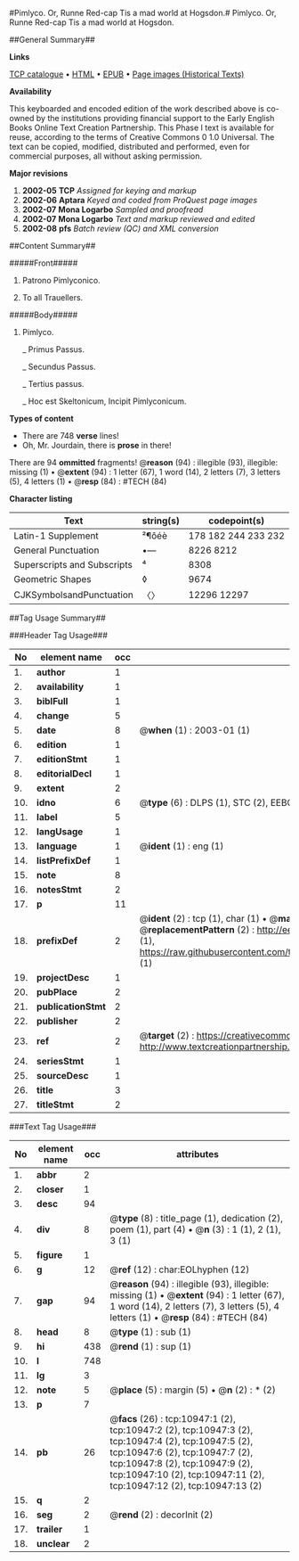 #Pimlyco. Or, Runne Red-cap Tis a mad world at Hogsdon.#
Pimlyco. Or, Runne Red-cap Tis a mad world at Hogsdon.

##General Summary##

**Links**

[TCP catalogue](http://www.ota.ox.ac.uk/tcp/)  • 
[HTML](http://tei.it.ox.ac.uk/tcp/Texts-HTML/free/A09/A09666.html)  • 
[EPUB](http://tei.it.ox.ac.uk/tcp/Texts-EPUB/free/A09/A09666.epub) • 
[Page images (Historical Texts)](https://data.historicaltexts.jisc.ac.uk/view?pubId=eebo-99846011e&pageId=eebo-99846011e-10947-1)

**Availability**

This keyboarded and encoded edition of the
	       work described above is co-owned by the institutions
	       providing financial support to the Early English Books
	       Online Text Creation Partnership. This Phase I text is
	       available for reuse, according to the terms of Creative
	       Commons 0 1.0 Universal. The text can be copied,
	       modified, distributed and performed, even for
	       commercial purposes, all without asking permission.

**Major revisions**

1. __2002-05__ __TCP__ *Assigned for keying and markup*
1. __2002-06__ __Aptara__ *Keyed and coded from ProQuest page images*
1. __2002-07__ __Mona Logarbo__ *Sampled and proofread*
1. __2002-07__ __Mona Logarbo__ *Text and markup reviewed and edited*
1. __2002-08__ __pfs__ *Batch review (QC) and XML conversion*

##Content Summary##

#####Front#####

1. Patrono Pimlyconico.

1. To all Trauellers.

#####Body#####

1. Pimlyco.

    _ Primus Passus.

    _ Secundus Passus.

    _ Tertius passus.

    _ Hoc est Skeltonicum,
Incipit Pimlyconicum.

**Types of content**

  * There are 748 **verse** lines!
  * Oh, Mr. Jourdain, there is **prose** in there!

There are 94 **ommitted** fragments! 
 @__reason__ (94) : illegible (93), illegible: missing (1)  •  @__extent__ (94) : 1 letter (67), 1 word (14), 2 letters (7), 3 letters (5), 4 letters (1)  •  @__resp__ (84) : #TECH (84)

**Character listing**


|Text|string(s)|codepoint(s)|
|---|---|---|
|Latin-1 Supplement|²¶ôéè|178 182 244 233 232|
|General Punctuation|•—|8226 8212|
|Superscripts             and Subscripts|⁴|8308|
|Geometric Shapes|◊|9674|
|CJKSymbolsandPunctuation|〈〉|12296 12297|

##Tag Usage Summary##

###Header Tag Usage###

|No|element name|occ|attributes|
|---|---|---|---|
|1.|__author__|1||
|2.|__availability__|1||
|3.|__biblFull__|1||
|4.|__change__|5||
|5.|__date__|8| @__when__ (1) : 2003-01 (1)|
|6.|__edition__|1||
|7.|__editionStmt__|1||
|8.|__editorialDecl__|1||
|9.|__extent__|2||
|10.|__idno__|6| @__type__ (6) : DLPS (1), STC (2), EEBO-CITATION (1), PROQUEST (1), VID (1)|
|11.|__label__|5||
|12.|__langUsage__|1||
|13.|__language__|1| @__ident__ (1) : eng (1)|
|14.|__listPrefixDef__|1||
|15.|__note__|8||
|16.|__notesStmt__|2||
|17.|__p__|11||
|18.|__prefixDef__|2| @__ident__ (2) : tcp (1), char (1)  •  @__matchPattern__ (2) : ([0-9\-]+):([0-9IVX]+) (1), (.+) (1)  •  @__replacementPattern__ (2) : http://eebo.chadwyck.com/downloadtiff?vid=$1&page=$2 (1), https://raw.githubusercontent.com/textcreationpartnership/Texts/master/tcpchars.xml#$1 (1)|
|19.|__projectDesc__|1||
|20.|__pubPlace__|2||
|21.|__publicationStmt__|2||
|22.|__publisher__|2||
|23.|__ref__|2| @__target__ (2) : https://creativecommons.org/publicdomain/zero/1.0/ (1), http://www.textcreationpartnership.org/docs/. (1)|
|24.|__seriesStmt__|1||
|25.|__sourceDesc__|1||
|26.|__title__|3||
|27.|__titleStmt__|2||


###Text Tag Usage###

|No|element name|occ|attributes|
|---|---|---|---|
|1.|__abbr__|2||
|2.|__closer__|1||
|3.|__desc__|94||
|4.|__div__|8| @__type__ (8) : title_page (1), dedication (2), poem (1), part (4)  •  @__n__ (3) : 1 (1), 2 (1), 3 (1)|
|5.|__figure__|1||
|6.|__g__|12| @__ref__ (12) : char:EOLhyphen (12)|
|7.|__gap__|94| @__reason__ (94) : illegible (93), illegible: missing (1)  •  @__extent__ (94) : 1 letter (67), 1 word (14), 2 letters (7), 3 letters (5), 4 letters (1)  •  @__resp__ (84) : #TECH (84)|
|8.|__head__|8| @__type__ (1) : sub (1)|
|9.|__hi__|438| @__rend__ (1) : sup (1)|
|10.|__l__|748||
|11.|__lg__|3||
|12.|__note__|5| @__place__ (5) : margin (5)  •  @__n__ (2) : * (2)|
|13.|__p__|7||
|14.|__pb__|26| @__facs__ (26) : tcp:10947:1 (2), tcp:10947:2 (2), tcp:10947:3 (2), tcp:10947:4 (2), tcp:10947:5 (2), tcp:10947:6 (2), tcp:10947:7 (2), tcp:10947:8 (2), tcp:10947:9 (2), tcp:10947:10 (2), tcp:10947:11 (2), tcp:10947:12 (2), tcp:10947:13 (2)|
|15.|__q__|2||
|16.|__seg__|2| @__rend__ (2) : decorInit (2)|
|17.|__trailer__|1||
|18.|__unclear__|2||
